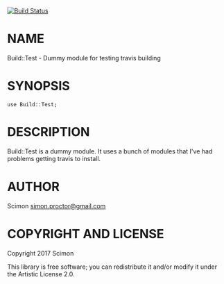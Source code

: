[![Build Status](https://travis-ci.org/Scimon/perl6-build-test.svg?branch=master)](https://travis-ci.org/Scimon/perl6-build-test)

NAME
====

Build::Test - Dummy module for testing travis building

SYNOPSIS
========

    use Build::Test;

DESCRIPTION
===========

Build::Test is a dummy module. It uses a bunch of modules that I've had problems getting travis to install.

AUTHOR
======

Scimon <simon.proctor@gmail.com>

COPYRIGHT AND LICENSE
=====================

Copyright 2017 Scimon

This library is free software; you can redistribute it and/or modify it under the Artistic License 2.0.
